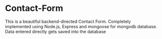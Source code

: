 # Contact-Form
This is a beautiful backend-directed Contact Form.
Completely implemented using Node.js, Express and mongoose for mongodb database.
Data entered directly gets saved into the database
